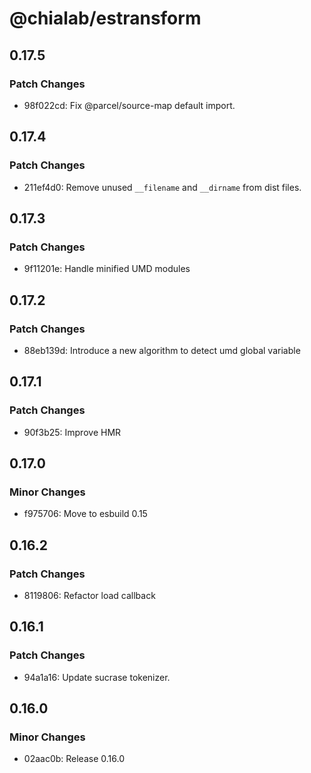 # @chialab/estransform

## 0.17.5

### Patch Changes

- 98f022cd: Fix @parcel/source-map default import.

## 0.17.4

### Patch Changes

- 211ef4d0: Remove unused `__filename` and `__dirname` from dist files.

## 0.17.3

### Patch Changes

- 9f11201e: Handle minified UMD modules

## 0.17.2

### Patch Changes

- 88eb139d: Introduce a new algorithm to detect umd global variable

## 0.17.1

### Patch Changes

- 90f3b25: Improve HMR

## 0.17.0

### Minor Changes

- f975706: Move to esbuild 0.15

## 0.16.2

### Patch Changes

- 8119806: Refactor load callback

## 0.16.1

### Patch Changes

- 94a1a16: Update sucrase tokenizer.

## 0.16.0

### Minor Changes

- 02aac0b: Release 0.16.0
